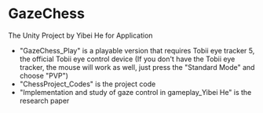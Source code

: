 # GazeChess
The Unity Project by Yibei He for Application
- "GazeChess_Play" is a playable version that requires Tobii eye tracker 5, the official Tobii eye control device
   (If you don't have the Tobii eye tracker, the mouse will work as well, just press the "Standard Mode" and choose "PVP")
- "ChessProject_Codes" is the project code
- "Implementation and study of gaze control in gameplay_Yibei He" is the research paper

